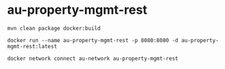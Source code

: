 # au-property-mgmt-rest

```
mvn clean package docker:build
```

```
docker run --name au-property-mgmt-rest -p 8080:8080 -d au-property-mgmt-rest:latest
```

```
docker network connect au-network au-property-mgmt-rest
```
